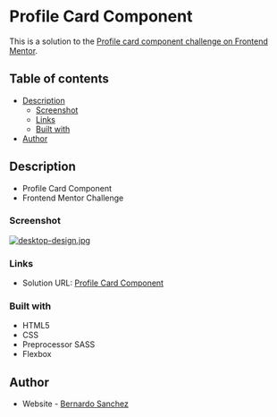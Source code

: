 # Profile Card Component 

This is a solution to the [Profile card component challenge on Frontend Mentor](https://www.frontendmentor.io/challenges/profile-card-component-cfArpWshJ). 

## Table of contents

- [Description](#description)
  - [Screenshot](#screenshot)
  - [Links](#links)
  - [Built with](#built-with)
- [Author](#author)

## Description

- Profile Card Component
- Frontend Mentor Challenge

### Screenshot

[![desktop-design.jpg](https://i.postimg.cc/pV8jRZb2/desktop-design.jpg)](https://postimg.cc/mhLkS7gq)

### Links

- Solution URL: [Profile Card Component](https://profile-card-component-seven-green.vercel.app/)

### Built with

- HTML5 
- CSS 
- Preprocessor SASS
- Flexbox

## Author

- Website - [Bernardo Sanchez](https://vercel.com/bernasanchez)
